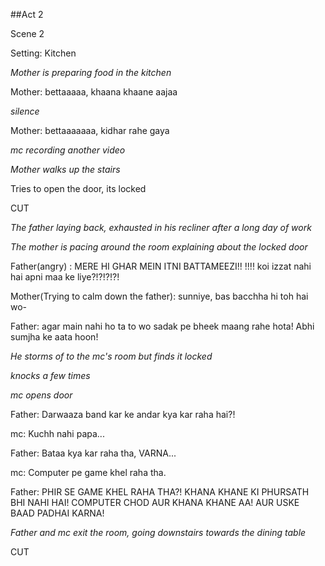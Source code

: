 ##Act 2

Scene 2

Setting: Kitchen

_Mother is preparing food in the kitchen_

Mother: bettaaaaa, khaana khaane aajaa

*silence*

Mother: bettaaaaaaa, kidhar rahe gaya

*mc recording another video*

*Mother walks up the stairs*

Tries to open the door, its locked

CUT

_The father laying back, exhausted in his recliner after a long day of work_

_The mother is pacing around the room explaining about the locked door_

Father(angry) :  MERE HI GHAR MEIN ITNI BATTAMEEZI!! !!!! koi izzat nahi hai apni maa ke liye?!?!?!?!

Mother(Trying to calm down the father): sunniye, bas bacchha hi toh hai wo-

Father: agar main nahi ho ta to wo sadak pe bheek maang rahe hota! Abhi sumjha ke aata hoon!

_He storms of to the mc's room but finds it locked_

_knocks a few times_

_mc opens door_

Father: Darwaaza band kar ke andar kya kar raha hai?!

mc: Kuchh nahi papa...

Father: Bataa kya kar raha tha, VARNA...

mc: Computer pe game khel raha tha.

Father: PHIR SE GAME KHEL RAHA THA?! KHANA KHANE KI PHURSATH BHI NAHI HAI! COMPUTER CHOD AUR KHANA KHANE AA! AUR USKE BAAD PADHAI KARNA!

_Father and mc exit the room, going downstairs towards the dining table_

CUT
